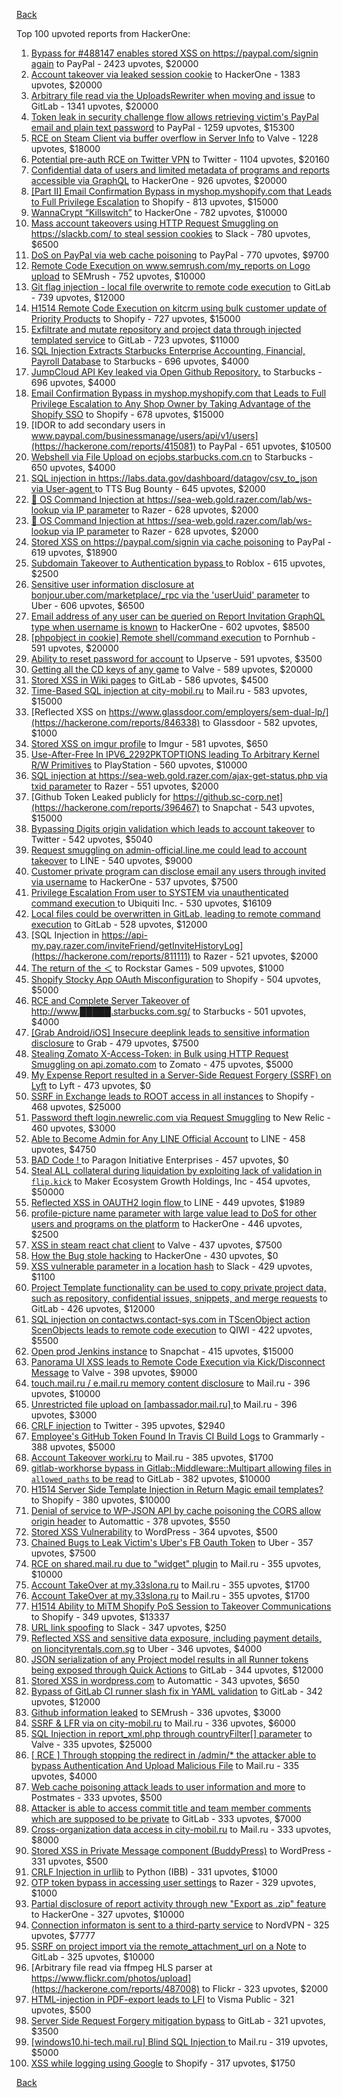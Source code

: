 [Back](../README.md)

Top 100 upvoted reports from HackerOne:

1. [Bypass for #488147 enables stored XSS on https://paypal.com/signin again](https://hackerone.com/reports/510152) to PayPal - 2423 upvotes, $20000
2. [Account takeover via leaked session cookie](https://hackerone.com/reports/745324) to HackerOne - 1383 upvotes, $20000
3. [Arbitrary file read via the UploadsRewriter when moving and issue](https://hackerone.com/reports/827052) to GitLab - 1341 upvotes, $20000
4. [Token leak in security challenge flow allows retrieving victim's PayPal email and plain text password](https://hackerone.com/reports/739737) to PayPal - 1259 upvotes, $15300
5. [RCE on Steam Client via buffer overflow in Server Info](https://hackerone.com/reports/470520) to Valve - 1228 upvotes, $18000
6. [Potential pre-auth RCE on Twitter VPN](https://hackerone.com/reports/591295) to Twitter - 1104 upvotes, $20160
7. [Confidential data of users and limited metadata of programs and reports accessible via GraphQL](https://hackerone.com/reports/489146) to HackerOne - 926 upvotes, $20000
8. [[Part II] Email Confirmation Bypass in myshop.myshopify.com that Leads to Full Privilege Escalation](https://hackerone.com/reports/796808) to Shopify - 813 upvotes, $15000
9. [WannaCrypt “Killswitch”](https://hackerone.com/reports/228648) to HackerOne - 782 upvotes, $10000
10. [Mass account takeovers using HTTP Request Smuggling on https://slackb.com/ to steal session cookies](https://hackerone.com/reports/737140) to Slack - 780 upvotes, $6500
11. [DoS on PayPal via web cache poisoning](https://hackerone.com/reports/622122) to PayPal - 770 upvotes, $9700
12. [Remote Code Execution on www.semrush.com/my_reports on Logo upload](https://hackerone.com/reports/403417) to SEMrush - 752 upvotes, $10000
13. [Git flag injection - local file overwrite to remote code execution](https://hackerone.com/reports/658013) to GitLab - 739 upvotes, $12000
14. [H1514 Remote Code Execution on kitcrm using bulk customer update of Priority Products](https://hackerone.com/reports/422944) to Shopify - 727 upvotes, $15000
15. [Exfiltrate and mutate repository and project data through injected templated service](https://hackerone.com/reports/446585) to GitLab - 723 upvotes, $11000
16. [SQL Injection Extracts Starbucks Enterprise Accounting, Financial, Payroll Database](https://hackerone.com/reports/531051) to Starbucks - 696 upvotes, $4000
17. [JumpCloud API Key leaked via Open Github Repository.](https://hackerone.com/reports/716292) to Starbucks - 696 upvotes, $4000
18. [Email Confirmation Bypass in myshop.myshopify.com that Leads to Full Privilege Escalation to Any Shop Owner by Taking Advantage of the Shopify SSO](https://hackerone.com/reports/791775) to Shopify - 678 upvotes, $15000
19. [IDOR to add secondary users in www.paypal.com/businessmanage/users/api/v1/users](https://hackerone.com/reports/415081) to PayPal - 651 upvotes, $10500
20. [Webshell via File Upload on ecjobs.starbucks.com.cn](https://hackerone.com/reports/506646) to Starbucks - 650 upvotes, $4000
21. [SQL injection in https://labs.data.gov/dashboard/datagov/csv_to_json via User-agent ](https://hackerone.com/reports/297478) to TTS Bug Bounty - 645 upvotes, $2000
22. [🐞 OS Command Injection at https://sea-web.gold.razer.com/lab/ws-lookup via IP parameter](https://hackerone.com/reports/821962) to Razer - 628 upvotes, $2000
23. [🐞 OS Command Injection at https://sea-web.gold.razer.com/lab/ws-lookup via IP parameter](https://hackerone.com/reports/821962) to Razer - 628 upvotes, $2000
24. [Stored XSS on https://paypal.com/signin via cache poisoning](https://hackerone.com/reports/488147) to PayPal - 619 upvotes, $18900
25. [Subdomain Takeover to Authentication bypass ](https://hackerone.com/reports/335330) to Roblox - 615 upvotes, $2500
26. [Sensitive user information disclosure at bonjour.uber.com/marketplace/_rpc via the 'userUuid' parameter](https://hackerone.com/reports/542340) to Uber - 606 upvotes, $6500
27. [Email address of any user can be queried on Report Invitation GraphQL type when username is known](https://hackerone.com/reports/792927) to HackerOne - 602 upvotes, $8500
28. [[phpobject in cookie] Remote shell/command execution](https://hackerone.com/reports/141956) to Pornhub - 591 upvotes, $20000
29. [Ability to reset password for account](https://hackerone.com/reports/322985) to Upserve  - 591 upvotes, $3500
30. [Getting all the CD keys of any game](https://hackerone.com/reports/391217) to Valve - 589 upvotes, $20000
31. [Stored XSS in Wiki pages](https://hackerone.com/reports/526325) to GitLab - 586 upvotes, $4500
32. [Time-Based SQL injection at city-mobil.ru](https://hackerone.com/reports/868436) to Mail.ru - 583 upvotes, $15000
33. [Reflected XSS on https://www.glassdoor.com/employers/sem-dual-lp/](https://hackerone.com/reports/846338) to Glassdoor - 582 upvotes, $1000
34. [Stored XSS on imgur profile](https://hackerone.com/reports/484434) to Imgur - 581 upvotes, $650
35. [Use-After-Free In IPV6_2292PKTOPTIONS leading To Arbitrary Kernel R/W Primitives](https://hackerone.com/reports/826026) to PlayStation - 560 upvotes, $10000
36. [SQL injection at https://sea-web.gold.razer.com/ajax-get-status.php via txid parameter](https://hackerone.com/reports/819738) to Razer - 551 upvotes, $2000
37. [Github Token Leaked publicly for https://github.sc-corp.net](https://hackerone.com/reports/396467) to Snapchat - 543 upvotes, $15000
38. [Bypassing Digits origin validation which leads to account takeover](https://hackerone.com/reports/129873) to Twitter - 542 upvotes, $5040
39. [Request smuggling on admin-official.line.me could lead to account takeover](https://hackerone.com/reports/740037) to LINE - 540 upvotes, $9000
40. [Customer private program can disclose email any users through invited via username](https://hackerone.com/reports/807448) to HackerOne - 537 upvotes, $7500
41. [Privilege Escalation From user to SYSTEM via unauthenticated command execution ](https://hackerone.com/reports/544928) to Ubiquiti Inc. - 530 upvotes, $16109
42. [Local files could be overwritten in GitLab, leading to remote command execution](https://hackerone.com/reports/587854) to GitLab - 528 upvotes, $12000
43. [SQL Injection in https://api-my.pay.razer.com/inviteFriend/getInviteHistoryLog](https://hackerone.com/reports/811111) to Razer - 521 upvotes, $2000
44. [The return of the ＜](https://hackerone.com/reports/639684) to Rockstar Games - 509 upvotes, $1000
45. [Shopify Stocky App OAuth Misconfiguration](https://hackerone.com/reports/740989) to Shopify - 504 upvotes, $5000
46. [RCE and Complete Server Takeover of http://www.█████.starbucks.com.sg/](https://hackerone.com/reports/502758) to Starbucks - 501 upvotes, $4000
47. [[Grab Android/iOS] Insecure deeplink leads to sensitive information disclosure](https://hackerone.com/reports/401793) to Grab - 479 upvotes, $7500
48. [Stealing Zomato X-Access-Token: in Bulk using HTTP Request Smuggling on api.zomato.com](https://hackerone.com/reports/771666) to Zomato - 475 upvotes, $5000
49. [My Expense Report resulted in a Server-Side Request Forgery (SSRF) on Lyft](https://hackerone.com/reports/885975) to Lyft - 473 upvotes, $0
50. [SSRF in Exchange leads to ROOT access in all instances](https://hackerone.com/reports/341876) to Shopify - 468 upvotes, $25000
51. [Password theft login.newrelic.com via Request Smuggling](https://hackerone.com/reports/498052) to New Relic - 460 upvotes, $3000
52. [Able to Become Admin for Any LINE Official Account](https://hackerone.com/reports/698579) to LINE - 458 upvotes, $4750
53. [BAD Code ! ](https://hackerone.com/reports/180074) to Paragon Initiative Enterprises - 457 upvotes, $0
54. [Steal ALL collateral during liquidation by exploiting lack of validation in `flip.kick`](https://hackerone.com/reports/684092) to Maker Ecosystem Growth Holdings, Inc - 454 upvotes, $50000
55. [Reflected XSS in OAUTH2 login flow ](https://hackerone.com/reports/697099) to LINE - 449 upvotes, $1989
56. [profile-picture name parameter with large value lead to DoS for other users and programs on the platform](https://hackerone.com/reports/764434) to HackerOne - 446 upvotes, $2500
57. [XSS in steam react chat client](https://hackerone.com/reports/409850) to Valve - 437 upvotes, $7500
58. [How the Bug stole hacking](https://hackerone.com/reports/762510) to HackerOne - 430 upvotes, $0
59. [XSS vulnerable parameter in a location hash](https://hackerone.com/reports/146336) to Slack - 429 upvotes, $1100
60. [Project Template functionality can be used to copy private project data, such as repository, confidential issues, snippets, and merge requests](https://hackerone.com/reports/689314) to GitLab - 426 upvotes, $12000
61. [SQL injection on contactws.contact-sys.com in TScenObject action ScenObjects leads to remote code execution](https://hackerone.com/reports/816254) to QIWI - 422 upvotes, $5500
62. [Open prod Jenkins instance](https://hackerone.com/reports/231460) to Snapchat - 415 upvotes, $15000
63. [Panorama UI XSS leads to Remote Code Execution via Kick/Disconnect Message](https://hackerone.com/reports/631956) to Valve - 398 upvotes, $9000
64. [touch.mail.ru / e.mail.ru memory content disclosure](https://hackerone.com/reports/513236) to Mail.ru - 396 upvotes, $10000
65. [Unrestricted file upload on [ambassador.mail.ru] ](https://hackerone.com/reports/854032) to Mail.ru - 396 upvotes, $3000
66. [CRLF injection](https://hackerone.com/reports/446271) to Twitter - 395 upvotes, $2940
67. [Employee's GitHub Token Found In Travis CI Build Logs](https://hackerone.com/reports/496937) to Grammarly - 388 upvotes, $5000
68. [Account Takeover worki.ru](https://hackerone.com/reports/744662) to Mail.ru - 385 upvotes, $1700
69. [gitlab-workhorse bypass in Gitlab::Middleware::Multipart allowing files in `allowed_paths` to be read](https://hackerone.com/reports/850447) to GitLab - 382 upvotes, $10000
70. [H1514 Server Side Template Injection in Return Magic email templates?](https://hackerone.com/reports/423541) to Shopify - 380 upvotes, $10000
71. [Denial of service to WP-JSON API by cache poisoning the CORS allow origin header](https://hackerone.com/reports/591302) to Automattic - 378 upvotes, $550
72. [Stored XSS Vulnerability](https://hackerone.com/reports/643908) to WordPress - 364 upvotes, $500
73. [Chained Bugs to Leak Victim's Uber's FB Oauth Token](https://hackerone.com/reports/202781) to Uber - 357 upvotes, $7500
74. [RCE on shared.mail.ru due to "widget" plugin](https://hackerone.com/reports/518637) to Mail.ru - 355 upvotes, $10000
75. [Account TakeOver at my.33slona.ru](https://hackerone.com/reports/773519) to Mail.ru - 355 upvotes, $1700
76. [Account TakeOver at my.33slona.ru](https://hackerone.com/reports/773519) to Mail.ru - 355 upvotes, $1700
77. [H1514 Ability to MiTM Shopify PoS Session to Takeover Communications](https://hackerone.com/reports/423467) to Shopify - 349 upvotes, $13337
78. [URL link spoofing](https://hackerone.com/reports/481472) to Slack - 347 upvotes, $250
79. [Reflected XSS and sensitive data exposure, including payment details, on lioncityrentals.com.sg](https://hackerone.com/reports/340431) to Uber - 346 upvotes, $4000
80. [JSON serialization of any Project model results in all Runner tokens being exposed through Quick Actions](https://hackerone.com/reports/509924) to GitLab - 344 upvotes, $12000
81. [Stored XSS in wordpress.com](https://hackerone.com/reports/733248) to Automattic - 343 upvotes, $650
82. [Bypass of GitLab CI runner slash fix in YAML validation](https://hackerone.com/reports/409395) to GitLab - 342 upvotes, $12000
83. [Github information leaked](https://hackerone.com/reports/676212) to SEMrush - 336 upvotes, $3000
84. [SSRF & LFR via on city-mobil.ru](https://hackerone.com/reports/748123) to Mail.ru - 336 upvotes, $6000
85. [SQL Injection in report_xml.php through countryFilter[] parameter](https://hackerone.com/reports/383127) to Valve - 335 upvotes, $25000
86. [[ RCE ] Through stopping the redirect in /admin/* the attacker able to bypass Authentication And Upload Malicious File](https://hackerone.com/reports/683957) to Mail.ru - 335 upvotes, $4000
87. [Web cache poisoning attack leads to user information and more](https://hackerone.com/reports/492841) to Postmates - 333 upvotes, $500
88. [Attacker is able to access commit title and team member comments which are supposed to be private](https://hackerone.com/reports/502593) to GitLab - 333 upvotes, $7000
89. [Cross-organization data access in city-mobil.ru](https://hackerone.com/reports/863983) to Mail.ru - 333 upvotes, $8000
90. [Stored XSS in Private Message component (BuddyPress)](https://hackerone.com/reports/487081) to WordPress - 331 upvotes, $500
91. [CRLF Injection in urllib](https://hackerone.com/reports/590020) to Python (IBB) - 331 upvotes, $1000
92. [OTP token bypass in accessing user settings](https://hackerone.com/reports/699082) to Razer - 329 upvotes, $1000
93. [Partial disclosure of report activity through new "Export as .zip" feature](https://hackerone.com/reports/182358) to HackerOne - 327 upvotes, $10000
94. [Connection informaton is sent to a third-party service](https://hackerone.com/reports/752402) to NordVPN - 325 upvotes, $7777
95. [SSRF on project import via the remote_attachment_url on a Note](https://hackerone.com/reports/826361) to GitLab - 325 upvotes, $10000
96. [Arbitrary file read via ffmpeg HLS parser at https://www.flickr.com/photos/upload](https://hackerone.com/reports/487008) to Flickr - 323 upvotes, $2000
97. [HTML-injection in PDF-export leads to LFI](https://hackerone.com/reports/809819) to Visma Public - 321 upvotes, $500
98. [Server Side Request Forgery mitigation bypass](https://hackerone.com/reports/632101) to GitLab - 321 upvotes, $3500
99. [[windows10.hi-tech.mail.ru]  Blind SQL Injection ](https://hackerone.com/reports/786044) to Mail.ru - 319 upvotes, $5000
100. [XSS while logging using Google](https://hackerone.com/reports/691611) to Shopify - 317 upvotes, $1750


[Back](../README.md)